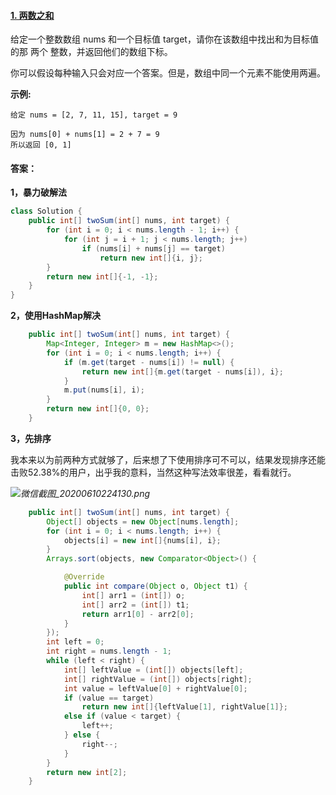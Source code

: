 #### [1. 两数之和](https://leetcode-cn.com/problems/two-sum/)

给定一个整数数组 nums 和一个目标值 target，请你在该数组中找出和为目标值的那 两个 整数，并返回他们的数组下标。

你可以假设每种输入只会对应一个答案。但是，数组中同一个元素不能使用两遍。

**示例:**

```
给定 nums = [2, 7, 11, 15], target = 9

因为 nums[0] + nums[1] = 2 + 7 = 9
所以返回 [0, 1]
```



#### 答案：

**1，暴力破解法**



```java
class Solution {
    public int[] twoSum(int[] nums, int target) {
        for (int i = 0; i < nums.length - 1; i++) {
            for (int j = i + 1; j < nums.length; j++)
                if (nums[i] + nums[j] == target)
                    return new int[]{i, j};
        }
        return new int[]{-1, -1};
    }
}
```



**2，使用HashMap解决**

```java
    public int[] twoSum(int[] nums, int target) {
        Map<Integer, Integer> m = new HashMap<>();
        for (int i = 0; i < nums.length; i++) {
            if (m.get(target - nums[i]) != null) {
                return new int[]{m.get(target - nums[i]), i};
            }
            m.put(nums[i], i);
        }
        return new int[]{0, 0};
    }
```

  

**3，先排序**

我本来以为前两种方式就够了，后来想了下使用排序可不可以，结果发现排序还能击败52.38%的用户，出乎我的意料，当然这种写法效率很差，看看就行。

*![微信截图_20200610224130.png](https://pic.leetcode-cn.com/a8c267f2b29ba4eb48b0b21fe94eeae1ce969d959cfe34f2d758379e4dbb872f-%E5%BE%AE%E4%BF%A1%E6%88%AA%E5%9B%BE_20200610224130.png)*



```java
    public int[] twoSum(int[] nums, int target) {
        Object[] objects = new Object[nums.length];
        for (int i = 0; i < nums.length; i++) {
            objects[i] = new int[]{nums[i], i};
        }
        Arrays.sort(objects, new Comparator<Object>() {

            @Override
            public int compare(Object o, Object t1) {
                int[] arr1 = (int[]) o;
                int[] arr2 = (int[]) t1;
                return arr1[0] - arr2[0];
            }
        });
        int left = 0;
        int right = nums.length - 1;
        while (left < right) {
            int[] leftValue = (int[]) objects[left];
            int[] rightValue = (int[]) objects[right];
            int value = leftValue[0] + rightValue[0];
            if (value == target)
                return new int[]{leftValue[1], rightValue[1]};
            else if (value < target) {
                left++;
            } else {
                right--;
            }
        }
        return new int[2];
    }
```

 